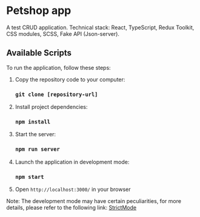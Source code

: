 # Petshop app
A test CRUD application. Technical stack: React, TypeScript, Redux Toolkit, CSS modules, SCSS, Fake API (Json-server).

## Available Scripts

To run the application, follow these steps:

 1. Copy the repository code to your computer:
    
    ### `git clone [repository-url]`
		

 2. Install project dependencies:
    
    ### `npm install`
		

 3. Start the server:
    
    ### `npm run server`
    

 4. Launch the application in development mode:
    
    ### `npm start`

 5. Open `http://localhost:3000/` in your browser

Note: The development mode may have certain peculiarities, for more details, please refer to the following link: [StrictMode](https://react.dev/reference/react/StrictMode)


